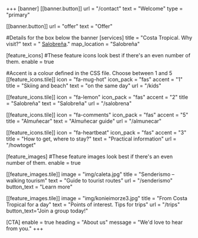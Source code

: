 +++
[banner]
  [[banner.button]]
      url = "/contact"
      text = "Welcome"
      type = "primary"

  [[banner.button]]
      url = "offer"
      text = "Offer"

#Details for the box below the banner
[services]
  title = "Costa Tropical. Why visit?"
  text = " [Salobreña](https://www.openstreetmap.org/#map=19/36.74644/-3.58682)."
  map_location = "Salobreña"

[feature_icons]
  #These feature icons look best if there's an even number of them.
  enable = true

  #Accent is a colour defined in the CSS file. Choose between 1 and 5
  [[feature_icons.tile]]
    icon = "fa-mug-hot"
    icon_pack = "fas"
    accent = "1"
    title = "Skiing and beach"
    text = "on the same day"
    url = "/kids"

  [[feature_icons.tile]]
    icon = "fa-lemon"
    icon_pack = "fas"
    accent = "2"
    title = "Salobreña"
    text = "Salobreña"
    url = "/salobrena"

  [[feature_icons.tile]]
    icon = "fa-comments"
    icon_pack = "fas"
    accent = "5"
    title = "Almuñecar"
    text = "Almuñecar guide"
    url = "/almunecar"

  [[feature_icons.tile]]
    icon = "fa-heartbeat"
    icon_pack = "fas"
    accent = "3"
    title = "How to get, where to stay?"
    text = "Practical information"
    url = "/howtoget"

[feature_images]
#These feature images look best if there's an even number of them.
  enable = true

  [[feature_images.tile]]
    image = "img/caleta.jpg"
    title = "Senderismo – walking tourism"
    text = "Guide to tourist routes"
    url = "/senderismo"
    button_text = "Learn more"

  [[feature_images.tile]]
    image = "img/konieimorze3.jpg"
    title = "From Costa Tropical for a day"
    text = "Points of interest. Tips for trips"
    url = "/trips"
    button_text="Join a group today!"

[CTA]
  enable = true
  heading = "About us"
  message = "We'd love to hear from you."
+++
